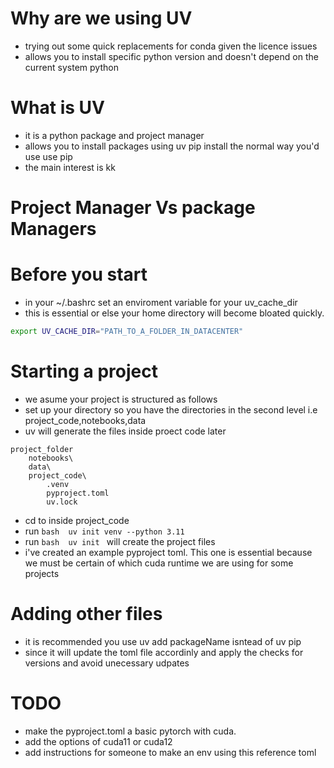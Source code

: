 # Why are we using UV 
- trying out some quick replacements for conda given the licence issues 
- allows you to install specific python version and doesn't depend on the current system python 

# What is UV 
- it is a  python package and project manager 
- allows you to install packages using  uv pip install the normal way you'd use use pip 
- the main interest is kk

# Project Manager Vs package Managers 

# Before you start 
- in your ~/.bashrc set an enviroment variable for your uv_cache_dir 
- this is essential or else your home directory will become bloated quickly.
```bash 
export UV_CACHE_DIR="PATH_TO_A_FOLDER_IN_DATACENTER"
```

# Starting a project 
- we asume your project is structured as follows 
- set up your directory so you have the directories in the second level i.e  project_code,notebooks,data
- uv will generate the files inside proect code later 
```
project_folder
    notebooks\
    data\
    project_code\
        .venv
        pyproject.toml
        uv.lock
``` 
- cd to inside project_code 
- run  ```bash  uv init venv --python 3.11 ```
- run  ```bash  uv init ``` will create the project files 
- i've created an example pyproject toml. This one is essential because we must be certain of which cuda runtime we are using for some projects 

# Adding other files 
- it is recommended you use uv add packageName isntead of uv pip 
- since it will update the toml file accordinly and apply the checks for versions and avoid unecessary udpates  

# TODO 
- make the pyproject.toml a basic pytorch with cuda. 
- add the options of cuda11 or cuda12 
- add instructions for someone to make an env using this reference toml 